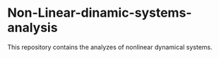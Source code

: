 # Non-Linear-dinamic-systems-analysis
This repository contains the analyzes of nonlinear dynamical systems.
